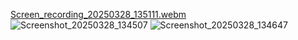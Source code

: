 [Screen_recording_20250328_135111.webm](https://github.com/user-attachments/assets/b7022db3-016d-4483-b251-91d2d5a450c4)
![Screenshot_20250328_134507](https://github.com/user-attachments/assets/25bd8622-67bb-494f-8044-ea7019ef17aa)
![Screenshot_20250328_134647](https://github.com/user-attachments/assets/1361b40f-48f9-4e09-b081-5499aa1bb343)
